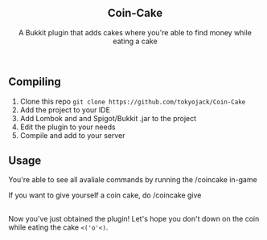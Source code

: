<h2  align="center">Coin-Cake</h2>
<p  align="center">A Bukkit plugin that adds cakes where you're able to find money while eating a cake</p>

<br/>

## Compiling

1. Clone this repo ```git clone https://github.com/tokyojack/Coin-Cake```
2. Add the project to your IDE
3. Add Lombok and and Spigot/Bukkit .jar to the project 
4. Edit the plugin to your needs
5. Compile and add to your server

## Usage

You're able to see all avaliale commands by running the /coincake in-game

If you want to give yourself a coin cake, do /coincake give <amount>

##

Now you've just obtained the plugin! Let's hope you don't down on the coin while eating the cake ```<('o'<)```.
